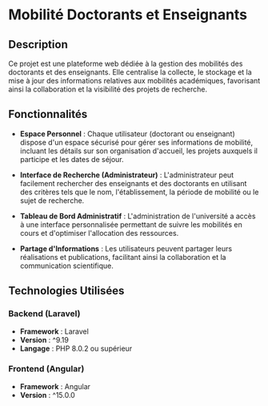 # Mobilité Doctorants et Enseignants

## Description

Ce projet est une plateforme web dédiée à la gestion des mobilités des doctorants et des enseignants. Elle centralise la collecte, le stockage et la mise à jour des informations relatives aux mobilités académiques, favorisant ainsi la collaboration et la visibilité des projets de recherche.

## Fonctionnalités

- **Espace Personnel** : Chaque utilisateur (doctorant ou enseignant) dispose d'un espace sécurisé pour gérer ses informations de mobilité, incluant les détails sur son organisation d'accueil, les projets auxquels il participe et les dates de séjour.
  
- **Interface de Recherche (Administrateur)** : L'administrateur peut facilement rechercher des enseignants et des doctorants en utilisant des critères tels que le nom, l'établissement, la période de mobilité ou le sujet de recherche.

- **Tableau de Bord Administratif** : L'administration de l'université a accès à une interface personnalisée permettant de suivre les mobilités en cours et d'optimiser l'allocation des ressources.

- **Partage d'Informations** : Les utilisateurs peuvent partager leurs réalisations et publications, facilitant ainsi la collaboration et la communication scientifique.

## Technologies Utilisées

### Backend (Laravel)

- **Framework** : Laravel
- **Version** : ^9.19
- **Langage** : PHP 8.0.2 ou supérieur

### Frontend (Angular)

- **Framework** : Angular
- **Version** : ^15.0.0


